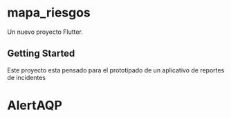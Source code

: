 # mapa_riesgos
Un nuevo proyecto Flutter.

## Getting Started

Este proyecto esta pensado para el prototipado de un aplicativo de reportes de incidentes

# AlertAQP

